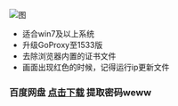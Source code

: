 ![图](https://github.com/gugejun/Picture/blob/master/timg.jpg?raw=true)

* 适合win7及以上系统
* 升级GoProxy至1533版
* 去除浏览器内置的证书文件
* 画面出现红色的时候，记得运行ip更新文件
> 
### 百度网盘  [点击下载](https://pan.baidu.com/s/1hrPq8Uo) 提取密码weww